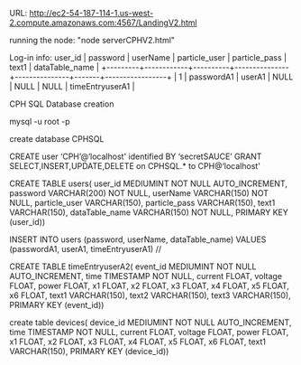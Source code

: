 

URL: http://ec2-54-187-114-1.us-west-2.compute.amazonaws.com:4567/LandingV2.html

running the node: "node serverCPHV2.html"

Log-in info:
user_id | password   | userName | particle_user | particle_pass | text1 | dataTable_name  |
+---------+------------+----------+---------------+---------------+-------+-----------------+
|       1 | passwordA1 | userA1   | NULL          | NULL          | NULL  | timeEntryuserA1 |

CPH SQL Database creation

mysql -u root -p

create database CPHSQL


CREATE user ‘CPH’@‘localhost' identified BY ‘secretSAUCE’
GRANT SELECT,INSERT,UPDATE,DELETE on CPHSQL.* to CPH@‘localhost'

CREATE TABLE users(
	user_id MEDIUMINT NOT NULL AUTO_INCREMENT,
	password VARCHAR(200) NOT NULL,
	userName VARCHAR(150) NOT NULL,
	particle_user VARCHAR(150),
	particle_pass VARCHAR(150),
	text1 VARCHAR(150),
	dataTable_name VARCHAR(150) NOT NULL,
	PRIMARY KEY (user_id))

INSERT INTO users (password, userName, dataTable_name) VALUES (passwordA1, userA1, timeEntryuserA1) //


CREATE TABLE timeEntryuserA2(
	event_id MEDIUMINT NOT NULL AUTO_INCREMENT,
	time TIMESTAMP NOT NULL,
	current FLOAT,
	voltage FLOAT,
	power FLOAT,
	x1 FLOAT,
	x2 FLOAT,
	x3 FLOAT,
	x4 FLOAT,
	x5 FLOAT,
	x6 FLOAT,
	text1 VARCHAR(150),
	text2 VARCHAR(150),
	text3 VARCHAR(150),
	PRIMARY KEY (event_id))

create table devices(
	device_id MEDIUMINT NOT NULL AUTO_INCREMENT,
	time TIMESTAMP NOT NULL,
	current FLOAT,
	voltage FLOAT,
	power FLOAT,
	x1 FLOAT,
	x2 FLOAT,
	x3 FLOAT,
	x4 FLOAT,
	x5 FLOAT,
	x6 FLOAT,
	text1 VARCHAR(150),
	PRIMARY KEY (device_id))
